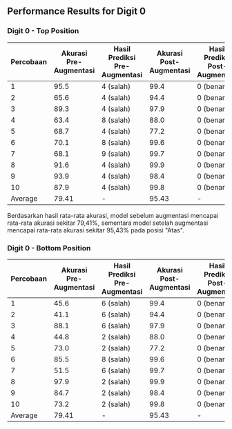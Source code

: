 



## Performance Results for Digit 0
### Digit 0 - Top Position

| Percobaan | Akurasi Pre-Augmentasi | Hasil Prediksi Pre-Augmentasi | Akurasi Post-Augmentasi | Hasil Prediksi Post-Augmentasi |
| --------- | ---------------------- | ----------------------------- | ----------------------- | ------------------------------ |
| 1         | 95.5                   | 4 (salah)                     | 99.4                    | 0 (benar)                      |
| 2         | 65.6                   | 4 (salah)                     | 94.4                    | 0 (benar)                      |
| 3         | 89.3                   | 4 (salah)                     | 97.9                    | 0 (benar)                      |
| 4         | 63.4                   | 8 (salah)                     | 88.0                    | 0 (benar)                      |
| 5         | 68.7                   | 4 (salah)                     | 77.2                    | 0 (benar)                      |
| 6         | 70.1                   | 8 (salah)                     | 99.6                    | 0 (benar)                      |
| 7         | 68.1                   | 9 (salah)                     | 99.7                    | 0 (benar)                      |
| 8         | 91.6                   | 4 (salah)                     | 99.9                    | 0 (benar)                      |
| 9         | 93.9                   | 4 (salah)                     | 98.4                    | 0 (benar)                      |
| 10        | 87.9                   | 4 (salah)                     | 99.8                    | 0 (benar)                      |
| Average   | 79.41                  | -                             | 95.43                   | -                              |

Berdasarkan hasil rata-rata akurasi, model sebelum augmentasi mencapai rata-rata akurasi sekitar 79,41%, sementara model setelah augmentasi mencapai rata-rata akurasi sekitar 95,43% pada posisi "Atas".

### Digit 0 - Bottom Position

| Percobaan | Akurasi Pre-Augmentasi | Hasil Prediksi Pre-Augmentasi | Akurasi Post-Augmentasi | Hasil Prediksi Post-Augmentasi |
| --------- | ---------------------- | ----------------------------- | ----------------------- | ------------------------------ |
| 1         | 45.6                   | 6 (salah)                     | 99.4                    | 0 (benar)                      |
| 2         | 41.1                   | 6 (salah)                     | 94.4                    | 0 (benar)                      |
| 3         | 88.1                   | 6 (salah)                     | 97.9                    | 0 (benar)                      |
| 4         | 44.8                   | 2 (salah)                     | 88.0                    | 0 (benar)                      |
| 5         | 73.0                   | 2 (salah)                     | 77.2                    | 0 (benar)                      |
| 6         | 85.5                   | 8 (salah)                     | 99.6                    | 0 (benar)                      |
| 7         | 51.5                   | 6 (salah)                     | 99.7                    | 0 (benar)                      |
| 8         | 97.9                   | 2 (salah)                     | 99.9                    | 0 (benar)                      |
| 9         | 84.7                   | 2 (salah)                     | 98.4                    | 0 (benar)                      |
| 10        | 73.2                   | 2 (salah)                     | 99.8                    | 0 (benar)                      |
| Average   | 79.41                  | -                             | 95.43                   | -                              |

